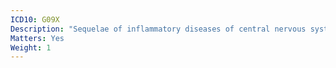 ```yaml
---
ICD10: G09X
Description: "Sequelae of inflammatory diseases of central nervous system"
Matters: Yes
Weight: 1
---
```

